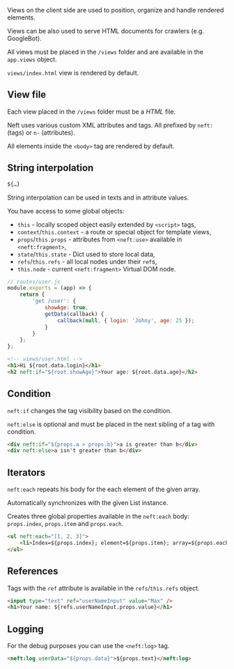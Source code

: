 Views on the client side are used to position, organize and handle rendered elements.

Views can be also used to serve HTML documents for crawlers (e.g. GoogleBot).

All views must be placed in the `/views` folder and are available in the `app.views` object.

`views/index.html` view is rendered by default.

## View file

Each view placed in the `/views` folder must be a *HTML* file.

Neft uses various custom XML attributes and tags. All prefixed by `neft:` (tags) or `n-` (attributes).

All elements inside the `<body>` tag are rendered by default.

## String interpolation

```html
${…}
```

String interpolation can be used in texts and in attribute values.

You have access to some global objects:
 - `this` - locally scoped object easily extended by `<script>` tags,
 - `context`/`this.context` - a route or special object for template views,
 - `props`/`this.props` - attributes from `<neft:use>` available in `<neft:fragment>`,
 - `state`/`this.state` - Dict used to store local data,
 - `refs`/`this.refs` - all local nodes under their `ref`s,
 - `this.node` - current `<neft:fragment>` Virtual DOM node.

```javascript
// routes/user.js
module.exports = (app) => {
    return {
        'get /user': {
            showAge: true,
            getData(callback) {
                callback(null, { login: 'Johny', age: 25 });
            }
        }
    };
};
```
```html
<!-- views/user.html -->
<h1>Hi ${root.data.login}</h1>
<h2 neft:if="${root.showAge}">Your age: ${root.data.age}</h2>
```

## Condition

`neft:if` changes the tag visibility based on the condition.

`neft:else` is optional and must be placed in the next sibling of a tag with condition.

```html
<div neft:if="${props.a > props.b}">a is greater than b</div>
<div neft:else>a isn't greater than b</div>
```

## Iterators

`neft:each` repeats his body for the each element of the given array.

Automatically synchronizes with the given List instance.

Creates three global properties available in the `neft:each` body: `props.index`, `props.item` and `props.each`.

```html
<ul neft:each="[1, 2, 3]">
    <li>Index=${props.index}; element=${props.item}; array=${props.each}</li>
</ul>
```

## References

Tags with the `ref` attribute is available in the `refs`/`this.refs` object.

```html
<input type="text" ref="userNameInput" value="Max" />
<h1>Your name: ${refs.userNameInput.props.value}</h1>
```

## Logging

For the debug purposes you can use the `<neft:log>` tag.

```html
<neft:log userData="${props.data}">${props.text}</neft:log>
```